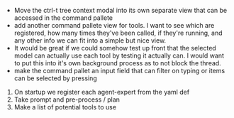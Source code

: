 - Move the ctrl-t tree context modal into its own separate view that can be accessed in the command pallete
- add another command pallete view for tools. I want to see which are registered, how many times they've been called, if they're running, and any other info we can fit into a simple but nice view. 
- It would be great if we could somehow test up front that the selected model can actually use each tool by testing it actually can. I would want to put this into it's own background process as to not block the thread.
- make the command pallet an input field that can filter on typing or items can be selected by pressing <tab>


1. On startup we register each agent-expert from the yaml def
1. Take prompt and pre-process / plan
2. Make a list of potential tools to use
